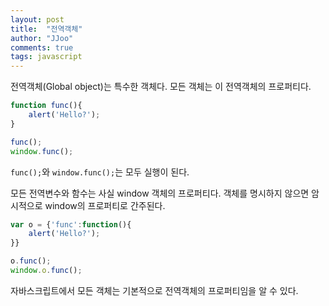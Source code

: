 ```yaml
---
layout: post
title:  "전역객체"
author: "JJoo"
comments: true
tags: javascript
---
```




전역객체(Global object)는 특수한 객체다. 모든 객체는 이 전역객체의 프로퍼티다. 


```javascript
function func(){
    alert('Hello?');    
}

func();
window.func();
```

`func();`와 `window.func();`는 모두 실행이 된다. 


모든 전역변수와 함수는 사실 window 객체의 프로퍼티다. 객체를 명시하지 않으면 암시적으로 window의 프로퍼티로 간주된다. 


```javascript
var o = {'func':function(){
    alert('Hello?');
}}

o.func();
window.o.func();
```


자바스크립트에서 모든 객체는 기본적으로 전역객체의 프로퍼티임을 알 수 있다. 
